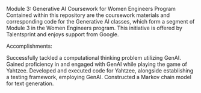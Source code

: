Module 3: Generative AI Coursework for Women Engineers Program
Contained within this repository are the coursework materials and corresponding code for the Generative AI classes, which form a segment of Module 3 in the Women Engineers program. This initiative is offered by Talentsprint and enjoys support from Google.

Accomplishments:

Successfully tackled a computational thinking problem utilizing GenAI.
Gained proficiency in and engaged with GenAI while playing the game of Yahtzee.
Developed and executed code for Yahtzee, alongside establishing a testing framework, employing GenAI.
Constructed a Markov chain model for text generation.
